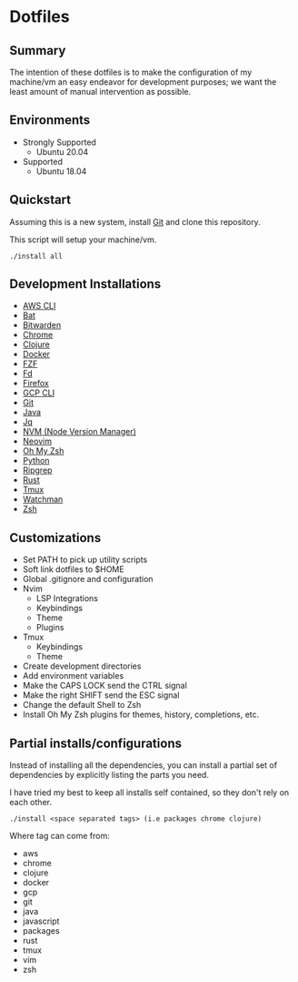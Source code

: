 # Dotfiles

## Summary

The intention of these dotfiles is to make the configuration of my machine/vm 
an easy endeavor for development purposes; we want the least amount of manual
intervention as possible.

## Environments

* Strongly Supported
  * Ubuntu 20.04
* Supported
  * Ubuntu 18.04

## Quickstart

Assuming this is a new system, install [Git](https://git-scm.com/)
and clone this repository.

This script will setup your machine/vm. 

```
./install all
```

## Development Installations

* [AWS CLI](https://aws.amazon.com/cli/)
* [Bat](https://github.com/sharkdp/bat)
* [Bitwarden](https://bitwarden.com/download/)
* [Chrome](https://www.google.com/chrome/index.html)
* [Clojure](https://www.mozilla.org/en-US/firefox/new/https://clojure.org/)
* [Docker](https://www.docker.com/)
* [FZF](https://github.com/junegunn/fzf)
* [Fd](https://github.com/sharkdp/fd)
* [Firefox](https://www.mozilla.org/en-US/firefox/new/)
* [GCP CLI](https://www.mozilla.org/en-US/firefox/new/https://cloud.google.com/sdk/gcloud)
* [Git](https://git-scm.com/)
* [Java](https://openjdk.java.net/)
* [Jq](https://stedolan.github.io/jq/)
* [NVM (Node Version Manager)](https://github.com/nvm-sh/nvm)
* [Neovim](https://neovim.io/)
* [Oh My Zsh](https://ohmyz.sh/)
* [Python](https://www.python.org/)
* [Ripgrep](https://github.com/BurntSushi/ripgrep)
* [Rust](https://www.rust-lang.org/)
* [Tmux](https://github.com/tmux/tmux)
* [Watchman](https://facebook.github.io/watchman/)
* [Zsh](https://www.zsh.org/)

## Customizations

* Set PATH to pick up utility scripts
* Soft link dotfiles to $HOME
* Global .gitignore and configuration
* Nvim
    * LSP Integrations
    * Keybindings
    * Theme
    * Plugins
* Tmux
    * Keybindings
    * Theme
* Create development directories
* Add environment variables
* Make the CAPS LOCK send the CTRL signal
* Make the right SHIFT send the ESC signal
* Change the default Shell to Zsh
* Install Oh My Zsh plugins for themes, history, completions, etc.

## Partial installs/configurations

Instead of installing all the dependencies, you can install a partial set
of dependencies by explicitly listing the parts you need.

I have tried my best to keep all installs self contained, so they don't rely on
each other.

```
./install <space separated tags> (i.e packages chrome clojure)
```

Where tag can come from:

* aws
* chrome
* clojure
* docker
* gcp
* git
* java
* javascript
* packages
* rust
* tmux
* vim
* zsh
